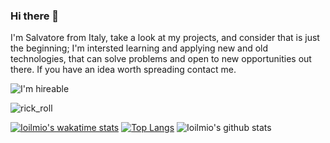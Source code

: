 ### Hi there 👋
 I'm Salvatore from Italy, take a look at my projects, and consider that is just the beginning; I'm intersted learning and applying new and old technologies, that can solve problems and open to new opportunities out there. If you have an idea worth spreading contact me.




<img src="https://img.shields.io/badge/Hireable%20-Yes-blue.svg?style=plastic" alt="I'm hireable">

![rick_roll](https://media.giphy.com/media/AmHgqpGdXWsCs/giphy.gif)


[![Ioilmio's wakatime stats](https://github-readme-stats.vercel.app/api/wakatime?username=ioilmio)](https://github.com/ioilmio/github-readme-stats)
[![Top Langs](https://github-readme-stats.vercel.app/api/top-langs/?username=ioilmio)](https://github.com/ioilmio/github-readme-stats)
![Ioilmio's github stats](https://github-readme-stats.vercel.app/api?username=ioilmio)






